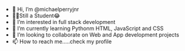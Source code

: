- 👋 Hi, I’m @michaelperryjnr
- 👨‍🎓Still a Student😂
- 👀 I’m interested in full stack development
- 🌱 I’m currently learning Pythonm HTML, JavaScript and CSS
- 💞️ I’m looking to collaborate on Web and App development projects
- 📫 How to reach me.....check my profile

<!---
michaelperryjnr/michaelperryjnr is a ✨ special ✨ repository because its `README.md` (this file) appears on your GitHub profile.
You can click the Preview link to take a look at your changes.
--->
